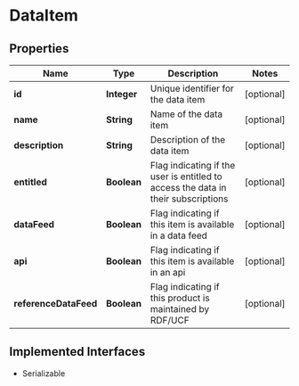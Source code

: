 

# DataItem


## Properties

Name | Type | Description | Notes
------------ | ------------- | ------------- | -------------
**id** | **Integer** | Unique identifier for the data item |  [optional]
**name** | **String** | Name of the data item |  [optional]
**description** | **String** | Description of the data item |  [optional]
**entitled** | **Boolean** | Flag indicating if the user is entitled to access the data in their subscriptions |  [optional]
**dataFeed** | **Boolean** | Flag indicating if this item is available in a data feed |  [optional]
**api** | **Boolean** | Flag indicating if this item is available in an api |  [optional]
**referenceDataFeed** | **Boolean** | Flag indicating if this product is maintained by RDF/UCF |  [optional]


## Implemented Interfaces

* Serializable


